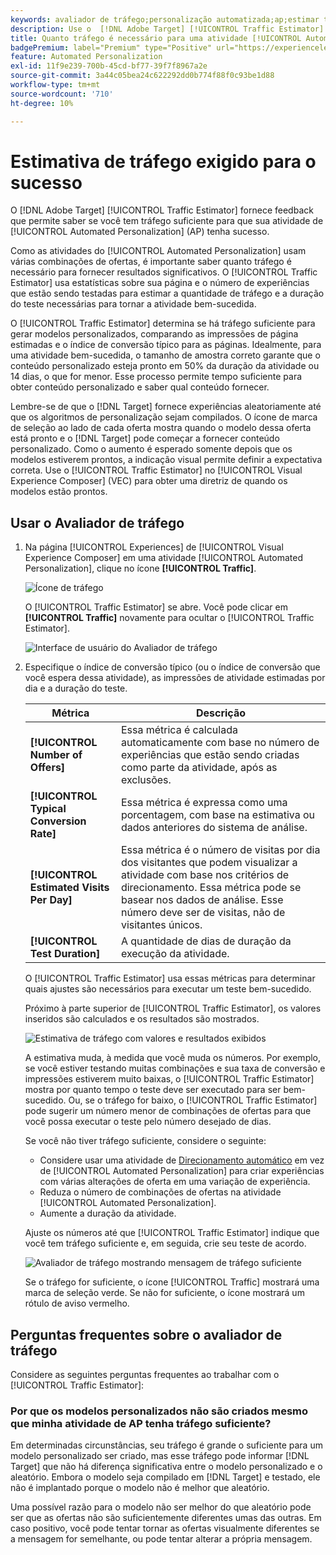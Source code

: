 ```yaml
---
keywords: avaliador de tráfego;personalização automatizada;ap;estimar tráfego;traffic estimor;automated personalization;ap;estimate traffic
description: Use o  [!DNL Adobe Target] [!UICONTROL Traffic Estimator] para determinar se você tem tráfego suficiente para que sua atividade [!UICONTROL Automated Personalization] tenha êxito.
title: Quanto tráfego é necessário para uma atividade [!UICONTROL Automated Personalization] bem-sucedida?
badgePremium: label="Premium" type="Positive" url="https://experienceleague.adobe.com/docs/target/using/introduction/intro.html?lang=en#premium newtab=true" tooltip="Consulte o que está incluído no Target Premium."
feature: Automated Personalization
exl-id: 11f9e239-700b-45cd-bf77-39f7f8967a2e
source-git-commit: 3a44c05bea24c622292dd0b774f88f0c93be1d88
workflow-type: tm+mt
source-wordcount: '710'
ht-degree: 10%

---
```


# Estimativa de tráfego exigido para o sucesso

O [!DNL Adobe Target] [!UICONTROL Traffic Estimator] fornece feedback que permite saber se você tem tráfego suficiente para que sua atividade de [!UICONTROL Automated Personalization] (AP) tenha sucesso.

Como as atividades do [!UICONTROL Automated Personalization] usam várias combinações de ofertas, é importante saber quanto tráfego é necessário para fornecer resultados significativos. O [!UICONTROL Traffic Estimator] usa estatísticas sobre sua página e o número de experiências que estão sendo testadas para estimar a quantidade de tráfego e a duração do teste necessárias para tornar a atividade bem-sucedida.

O [!UICONTROL Traffic Estimator] determina se há tráfego suficiente para gerar modelos personalizados, comparando as impressões de página estimadas e o índice de conversão típico para as páginas. Idealmente, para uma atividade bem-sucedida, o tamanho de amostra correto garante que o conteúdo personalizado esteja pronto em 50% da duração da atividade ou 14 dias, o que for menor. Esse processo permite tempo suficiente para obter conteúdo personalizado e saber qual conteúdo fornecer.

Lembre-se de que o [!DNL Target] fornece experiências aleatoriamente até que os algoritmos de personalização sejam compilados. O ícone de marca de seleção ao lado de cada oferta mostra quando o modelo dessa oferta está pronto e o [!DNL Target] pode começar a fornecer conteúdo personalizado. Como o aumento é esperado somente depois que os modelos estiverem prontos, a indicação visual permite definir a expectativa correta. Use o [!UICONTROL Traffic Estimator] no [!UICONTROL Visual Experience Composer] (VEC) para obter uma diretriz de quando os modelos estão prontos.

## Usar o Avaliador de tráfego

1. Na página [!UICONTROL Experiences] de [!UICONTROL Visual Experience Composer] em uma atividade [!UICONTROL Automated Personalization], clique no ícone **[!UICONTROL Traffic]**.

   ![Ícone de tráfego](/help/main/c-activities/t-automated-personalization/assets/icon-traffic.png)

   O [!UICONTROL Traffic Estimator] se abre. Você pode clicar em **[!UICONTROL Traffic]** novamente para ocultar o [!UICONTROL Traffic Estimator].

   ![Interface de usuário do Avaliador de tráfego](assets/ap_est.png)

1. Especifique o índice de conversão típico (ou o índice de conversão que você espera dessa atividade), as impressões de atividade estimadas por dia e a duração do teste.

   | Métrica | Descrição |
   | --- | --- |
   | **[!UICONTROL Number of Offers]** | Essa métrica é calculada automaticamente com base no número de experiências que estão sendo criadas como parte da atividade, após as exclusões. |
   | **[!UICONTROL Typical Conversion Rate]** | Essa métrica é expressa como uma porcentagem, com base na estimativa ou dados anteriores do sistema de análise. |
   | **[!UICONTROL Estimated Visits Per Day]** | Essa métrica é o número de visitas por dia dos visitantes que podem visualizar a atividade com base nos critérios de direcionamento. Essa métrica pode se basear nos dados de análise. Esse número deve ser de visitas, não de visitantes únicos. |
   | **[!UICONTROL Test Duration]** | A quantidade de dias de duração da execução da atividade. |

   O [!UICONTROL Traffic Estimator] usa essas métricas para determinar quais ajustes são necessários para executar um teste bem-sucedido.

   Próximo à parte superior de [!UICONTROL Traffic Estimator], os valores inseridos são calculados e os resultados são mostrados.

   ![Estimativa de tráfego com valores e resultados exibidos](assets/ap_est_no.png)

   A estimativa muda, à medida que você muda os números. Por exemplo, se você estiver testando muitas combinações e sua taxa de conversão e impressões estiverem muito baixas, o [!UICONTROL Traffic Estimator] mostra por quanto tempo o teste deve ser executado para ser bem-sucedido. Ou, se o tráfego for baixo, o [!UICONTROL Traffic Estimator] pode sugerir um número menor de combinações de ofertas para que você possa executar o teste pelo número desejado de dias.

   Se você não tiver tráfego suficiente, considere o seguinte:

   * Considere usar uma atividade de [Direcionamento automático](/help/main/c-activities/auto-target/auto-target-to-optimize.md) em vez de [!UICONTROL Automated Personalization] para criar experiências com várias alterações de oferta em uma variação de experiência.
   * Reduza o número de combinações de ofertas na atividade [!UICONTROL Automated Personalization].
   * Aumente a duração da atividade.

   Ajuste os números até que [!UICONTROL Traffic Estimator] indique que você tem tráfego suficiente e, em seguida, crie seu teste de acordo.

   ![Avaliador de tráfego mostrando mensagem de tráfego suficiente](assets/ap_est_yes.png)

   Se o tráfego for suficiente, o ícone [!UICONTROL Traffic] mostrará uma marca de seleção verde. Se não for suficiente, o ícone mostrará um rótulo de aviso vermelho.

## Perguntas frequentes sobre o avaliador de tráfego

Considere as seguintes perguntas frequentes ao trabalhar com o [!UICONTROL Traffic Estimator]:

### Por que os modelos personalizados não são criados mesmo que minha atividade de AP tenha tráfego suficiente?

Em determinadas circunstâncias, seu tráfego é grande o suficiente para um modelo personalizado ser criado, mas esse tráfego pode informar [!DNL Target] que não há diferença significativa entre o modelo personalizado e o aleatório. Embora o modelo seja compilado em [!DNL Target] e testado, ele não é implantado porque o modelo não é melhor que aleatório.

Uma possível razão para o modelo não ser melhor do que aleatório pode ser que as ofertas não são suficientemente diferentes umas das outras. Em caso positivo, você pode tentar tornar as ofertas visualmente diferentes se a mensagem for semelhante, ou pode tentar alterar a própria mensagem.
